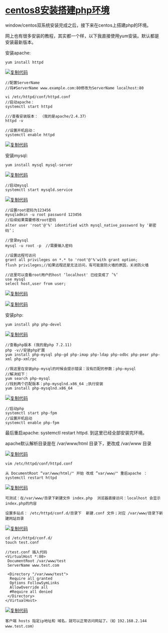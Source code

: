 # [centos8安装搭建php环境](https://www.cnblogs.com/hjh666/p/12622567.html)

window/centos双系统安装完成之后，接下来在centos上搭建php的环境。

网上也有很多安装的教程，其实都一个样，以下我直接使用yum安装。默认都是安装最新版本。

安装apache:

```
yum install httpd
```

[![复制代码](https://common.cnblogs.com/images/copycode.gif)](javascript:void(0);)

```
//配置ServerName
//将#ServerName www.example.com:80修改为ServerName localhost:80

vi /etc/httpd/conf/httpd.conf
//启动apache：
systemctl start httpd

///查看安装版本： （我的是apache/2.4.37）
httpd -v

//设置开机启动：
systemctl enable httpd
```

[![复制代码](https://common.cnblogs.com/images/copycode.gif)](javascript:void(0);)

安装mysql:

```
yum install mysql mysql-server
```

[![复制代码](https://common.cnblogs.com/images/copycode.gif)](javascript:void(0);)

```
//启动mysql
systemctl start mysqld.service
```

[![复制代码](https://common.cnblogs.com/images/copycode.gif)](javascript:void(0);)

```
//设置root密码为123456
mysqladmin -u root password 123456
//后续如果需要修改root密码
alter user 'root'@'%' identified with mysql_native_password by '新密码’；

//登录mysql
mysql -u root -p  //需要输入密码

//设置远程可访问
grant all privileges on *.* to 'root'@'%'with grant option;
flush privileges;//如果远程还是无法访问，有可能是防火墙的原因，关闭防火墙

//这里可以查看root用户的host ‘localhost' 已经变成了 ’%‘
use mysql 
select host,user from user;
```

[![复制代码](https://common.cnblogs.com/images/copycode.gif)](javascript:void(0);)

 

[![复制代码](https://common.cnblogs.com/images/copycode.gif)](javascript:void(0);)

安装php:

```
yum install php php-devel
```

[![复制代码](https://common.cnblogs.com/images/copycode.gif)](javascript:void(0);)

```
//查看php版本 (我的是php 7.2.11)
php -v//安装php扩展
yum install php-mysql php-gd php-imap php-ldap php-odbc php-pear php-xml php-xmlrpc

//我这里在安装php-mysql的时候会提示错误：没有匹配的参数：php-mysql
//解决如下：
yum search php-mysql
//找到两个匹配版本：php-mysqlnd.x86_64 ;执行安装
yum install php-mysqlnd.x86_64
```

[![复制代码](https://common.cnblogs.com/images/copycode.gif)](javascript:void(0);)

```
//启动php
systemctl start php-fpm
//设置开机启动
systemctl enable php-fpm
```

最后重启apache: systemctl restart httpd. 到这里已经全部安装完环境。

 

apache默认解析目录是在 /var/www/html 目录下，更改成 /var/www 目录

[![复制代码](https://common.cnblogs.com/images/copycode.gif)](javascript:void(0);)

```
vim /etc/httpd/conf/httpd.conf 

从 DocumentRoot “var/www/html/" 开始 改成 ”var/www/" 重启apache ：
systemctl restart httpd
```

[![复制代码](https://common.cnblogs.com/images/copycode.gif)](javascript:void(0);)

```
可测试：在/var/www/目录下新建文件 index.php  浏览器直接访问：localhost 会显示index.php的内容

设置多站点： /etc/httpd/conf.d/目录下  新建.conf 文件；对应 /var/www/目录下新建网站目录
```

[![复制代码](https://common.cnblogs.com/images/copycode.gif)](javascript:void(0);)

```
cd /etc/httpd/conf.d/ 
touch test.conf

//test.conf 插入代码
<VirtualHost *:80> 
 DocumentRoot /var/www/test
 ServerName www.test.com

 <Directory "/var/www/test"> 
  Require all granted
  Options FollowSymLinks
  AllowOverride all
  #Require all denied
 </Directory> 
</VirtualHost>
```

[![复制代码](https://common.cnblogs.com/images/copycode.gif)](javascript:void(0);)

```
客户端 hosts 指定ip地址和 域名，就可以正常访问网站了。（如 192.168.2.144  www.test.com）
```